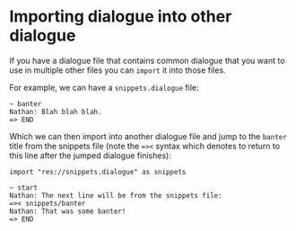 # Importing dialogue into other dialogue

If you have a dialogue file that contains common dialogue that you want to use in multiple other files you can `import` it into those files.

For example, we can have a `snippets.dialogue` file:

```
~ banter
Nathan: Blah blah blah.
=> END
```

Which we can then import into another dialogue file and jump to the `banter` title from the snippets file (note the `=><` syntax which denotes to return to this line after the jumped dialogue finishes):

```
import "res://snippets.dialogue" as snippets

~ start
Nathan: The next line will be from the snippets file:
=>< snippets/banter
Nathan: That was some banter!
=> END
```
